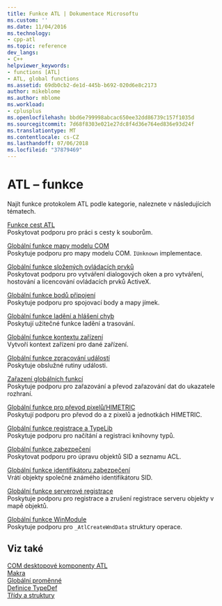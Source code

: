 ```yaml
---
title: Funkce ATL | Dokumentace Microsoftu
ms.custom: ''
ms.date: 11/04/2016
ms.technology:
- cpp-atl
ms.topic: reference
dev_langs:
- C++
helpviewer_keywords:
- functions [ATL]
- ATL, global functions
ms.assetid: 69db0cb2-de1d-445b-b692-020d6e8c2173
author: mikeblome
ms.author: mblome
ms.workload:
- cplusplus
ms.openlocfilehash: bbd6e799998abcac650ee32dd86739c157f1035d
ms.sourcegitcommit: 7d68f8303e021e27dc8f4d36e764ed836e93d24f
ms.translationtype: MT
ms.contentlocale: cs-CZ
ms.lasthandoff: 07/06/2018
ms.locfileid: "37879469"
---
```

# <a name="atl-functions"></a>ATL – funkce


Najít funkce protokolem ATL podle kategorie, naleznete v následujících tématech.  
  
 [Funkce cest ATL](../../atl/reference/com-map-global-functions.md)  
 Poskytovat podporu pro práci s cesty k souborům.
 
 [Globální funkce mapy modelu COM](../../atl/reference/com-map-global-functions.md)  
 Poskytuje podporu pro mapy modelu COM. `IUnknown` implementace.  
  
 [Globální funkce složených ovládacích prvků](../../atl/reference/composite-control-global-functions.md)  
 Poskytovat podporu pro vytváření dialogových oken a pro vytváření, hostování a licencování ovládacích prvků ActiveX.  
  
 [Globální funkce bodů připojení](../../atl/reference/connection-point-global-functions.md)  
 Poskytuje podporu pro spojovací body a mapy jímek.  
  
 [Globální funkce ladění a hlášení chyb](../../atl/reference/debugging-and-error-reporting-global-functions.md)  
 Poskytují užitečné funkce ladění a trasování.  
  
 [Globální funkce kontextu zařízení](../../atl/reference/device-context-global-functions.md)  
 Vytvoří kontext zařízení pro dané zařízení.  
  
 [Globální funkce zpracování událostí](../../atl/reference/event-handling-global-functions.md)  
 Poskytuje obslužné rutiny události.  
  
 [Zařazení globálních funkcí](../../atl/reference/marshaling-global-functions.md)  
 Poskytuje podporu pro zařazování a převod zařazování dat do ukazatele rozhraní.  
  
 [Globální funkce pro převod pixelů/HIMETRIC](../../atl/reference/pixel-himetric-conversion-global-functions.md)  
 Poskytují podporu pro převod do a z pixelů a jednotkách HIMETRIC.  
  
 [Globální funkce registrace a TypeLib](../../atl/reference/registry-and-typelib-global-functions.md)  
 Poskytuje podporu pro načítání a registraci knihovny typů.  
  
 [Globální funkce zabezpečení](../../atl/reference/security-global-functions.md)  
 Poskytovat podporu pro úpravu objektů SID a seznamu ACL.  
  
 [Globální funkce identifikátoru zabezpečení](../../atl/reference/security-identifier-global-functions.md)  
 Vrátí objekty společné známého identifikátoru SID.  
  
 [Globální funkce serverové registrace](../../atl/reference/server-registration-global-functions.md)  
 Poskytuje podporu pro registrace a zrušení registrace serveru objekty v mapě objektů.  
  
 [Globální funkce WinModule](../../atl/reference/winmodule-global-functions.md)  
 Poskytuje podporu pro `_AtlCreateWndData` struktury operace.  
  
## <a name="see-also"></a>Viz také  
    
 [COM desktopové komponenty ATL](../../atl/atl-com-desktop-components.md)   
 [Makra](../../atl/reference/atl-macros.md)   
 [Globální proměnné](../../atl/reference/atl-global-variables.md)   
 [Definice TypeDef](../../atl/reference/atl-typedefs.md)   
 [Třídy a struktury](../../atl/reference/atl-classes.md)
